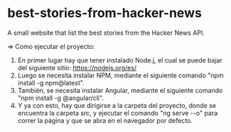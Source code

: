 # best-stories-from-hacker-news
A small website that list the best stories from the Hacker News API.

=> Como ejecutar el proyecto:
 1) En primer lugar hay que tener instalado Node.j, el cual se puede bajar del siguiente sitio: https://nodejs.org/es/
 2) Luego se necesita instalar NPM, mediante el siguiente comando "npm install -g npm@latest".
 3) También, se necesita instalar Angular, mediante el siguiente comando "npm install -g @angular/cli".
 4) Y ya con esto, hay  que dirigirse a la carpeta del proyecto, donde se encuentra la carpeta src, y
    ejecutar el comando "ng serve --o" para correr la página y que se abra en el navegador por defecto.

